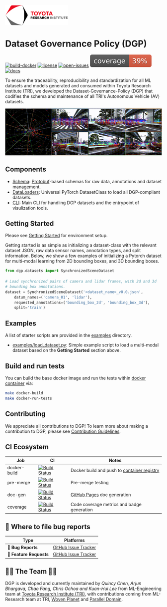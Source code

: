 <!-- markdownlint-disable-next-line -->

[<img src="docs/tri-logo.png" width="40%">](https://www.tri.global/)

# Dataset Governance Policy (DGP)

[![build-docker](https://github.com/TRI-ML/dgp/actions/workflows/build-docker.yml/badge.svg)](https://github.com/TRI-ML/dgp/actions/workflows/build-docker.yml)
[![license](https://img.shields.io/github/license/TRI-ML/dgp.svg)](https://github.com/TRI-ML/dgp/blob/master/LICENSE)
[![open-issues](https://img.shields.io/github/issues/TRI-ML/dgp.svg)](https://github.com/TRI-ML/dgp/issues)
![coverage badge](./docs/coverage.svg)
[![docs](https://img.shields.io/badge/documentation-beta-red)](https://tri-ml.github.io/dgp/)

To ensure the traceability, reproducibility and standardization for all ML
datasets and models generated and consumed within Toyota Research Institute
(TRI), we developed the Dataset-Governance-Policy (DGP) that codifies the schema
and maintenance of all TRI's Autonomous Vehicle (AV) datasets.

<p align="center">
  <img src="docs/3d-viz-proj.gif" alt="3d-viz-proj"/>
</p>

## Components

- [Schema](dgp/proto/README.md):
  [Protobuf](https://developers.google.com/protocol-buffers)-based schemas for
  raw data, annotations and dataset management.
- [DataLoaders](dgp/datasets): Universal PyTorch DatasetClass to load all
  DGP-compliant datasets.
- [CLI](dgp/README.md): Main CLI for handling DGP datasets and the entrypoint of
  visulization tools.

## Getting Started

Please see [Getting Started](docs/GETTING_STARTED.md) for environment setup.

Getting started is as simple as initializing a dataset-class with the relevant
dataset JSON, raw data sensor names, annotation types, and split information.
Below, we show a few examples of initializing a Pytorch dataset for multi-modal
learning from 2D bounding boxes, and 3D bounding boxes.

```python
from dgp.datasets import SynchronizedSceneDataset

# Load synchronized pairs of camera and lidar frames, with 2d and 3d
# bounding box annotations.
dataset = SynchronizedSceneDataset('<dataset_name>_v0.0.json',
    datum_names=('camera_01', 'lidar'),
    requested_annotations=('bounding_box_2d', 'bounding_box_3d'),
    split='train')
```

## Examples

A list of starter scripts are provided in the [examples](examples/) directory.

- [examples/load_dataset.py](examples/load_dataset.py): Simple example script to
  load a multi-modal dataset based on the **Getting Started** section above.

## Build and run tests

You can build the base docker image and run the tests within
[docker container](docs/GETTING_STARTED.md#markdown-header-develop-within-docker)
via:

```sh
make docker-build
make docker-run-tests
```

## Contributing

We appreciate all contributions to DGP! To learn more about making a
contribution to DGP, please see [Contribution Guidelines](docs/CONTRIBUTING.md).

## CI Ecosystem

| Job          | CI                                                                                                                                                              | Notes                                                                                           |
| ------------ | --------------------------------------------------------------------------------------------------------------------------------------------------------------- | ----------------------------------------------------------------------------------------------- |
| docker-build | [![Build Status](https://github.com/TRI-ML/dgp/actions/workflows/build-docker.yml/badge.svg)](https://github.com/TRI-ML/dgp/actions/workflows/build-docker.yml) | Docker build and push to [container registry](https://github.com/TRI-ML/dgp/pkgs/container/dgp) |
| pre-merge    | [![Build Status](https://github.com/TRI-ML/dgp/actions/workflows/pre-merge.yml/badge.svg)](https://github.com/TRI-ML/dgp/actions/workflows/pre-merge.yml)       | Pre-merge testing                                                                               |
| doc-gen      | [![Build Status](https://github.com/TRI-ML/dgp/actions/workflows/doc-gen.yml/badge.svg)](https://github.com/TRI-ML/dgp/actions/workflows/doc-gen.yml)           | [GitHub Pages](https://tri-ml.github.io/dgp/) doc generation                                    |
| coverage     | [![Build Status](https://github.com/TRI-ML/dgp/actions/workflows/coverage.yml/badge.svg)](https://github.com/TRI-ML/dgp/actions/workflows/coverage.yml)         | Code coverage metrics and badge generation                                                      |

## 💬 Where to file bug reports

| Type                    | Platforms                                                    |
| ----------------------- | ------------------------------------------------------------ |
| 🚨 **Bug Reports**      | [GitHub Issue Tracker](https://github.com/TRI-ML/dgp/issues) |
| 🎁 **Feature Requests** | [GitHub Issue Tracker](https://github.com/TRI-ML/dgp/issues) |

## 👩‍💻 The Team 👨‍💻

DGP is developed and currently maintained by _Quincy Chen, Arjun Bhargava, Chao
Fang, Chris Ochoa and Kuan-Hui Lee_ from ML-Engineering team at
[Toyota Research Institute (TRI)](https://www.tri.global/), with contributions
coming from ML-Research team at TRI,
[Woven Planet](https://www.woven-planet.global/en) and
[Parallel Domain](https://paralleldomain.com/).

